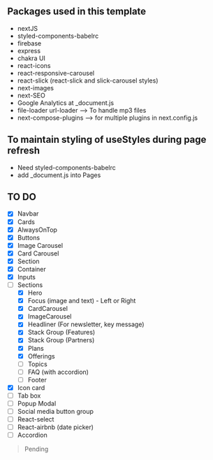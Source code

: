 ## Packages used in this template

- nextJS
- styled-components-babelrc
- firebase
- express
- chakra UI
- react-icons
- react-responsive-carousel
- react-slick (react-slick and slick-carousel styles)
- next-images
- next-SEO
- Google Analytics at \_document.js
- file-loader url-loader --> To handle mp3 files
- next-compose-plugins --> for multiple plugins in next.config.js

## To maintain styling of useStyles during page refresh

- Need styled-components-babelrc
- add \_document.js into Pages

## TO DO

- [x] Navbar
- [x] Cards
- [x] AlwaysOnTop
- [x] Buttons
- [x] Image Carousel
- [x] Card Carousel
- [x] Section
- [x] Container
- [x] Inputs
- [ ] Sections
  - [x] Hero
  - [x] Focus (image and text) - Left or Right
  - [x] CardCarousel
  - [x] ImageCarousel
  - [x] Headliner (For newsletter, key message)
  - [x] Stack Group (Features)
  - [x] Stack Group (Partners)
  - [x] Plans
  - [x] Offerings
  - [ ] Topics
  - [ ] FAQ (with accordion)
  - [ ] Footer
- [x] Icon card
- [ ] Tab box
- [ ] Popup Modal
- [ ] Social media button group
- [ ] React-select
- [ ] React-airbnb (date picker)
- [ ] Accordion

> Pending
